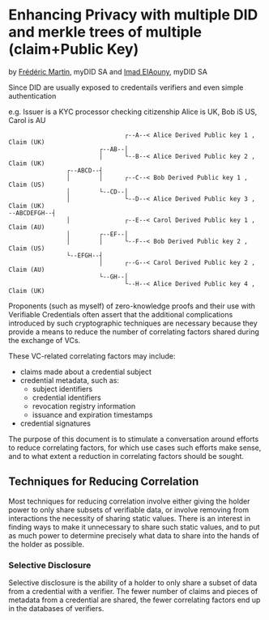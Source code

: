 # Enhancing Privacy with multiple DID and merkle trees of multiple (claim+Public Key) 

by  [Frédéric Martin](mailto:frederic.martin@mydid.com), myDID SA
and [Imad ElAouny](mailto:imad.elaouny@mydid.com), myDID SA


Since DID are usually exposed to credentails verifiers and even simple authentication

e.g. Issuer is a KYC processor checking citizenship 
Alice is UK, Bob iS US, Carol is AU
```
                                ┌--A--< Alice Derived Public key 1 , Claim (UK)
                         ┌--AB--│     
                         │      └--B--< Alice Derived Public key 2 , Claim (UK)
                ┌--ABCD--┤  
                │        │      ┌--C--< Bob Derived Public key 1 , Claim (US)
                │        └--CD--│     
                │               └--D--< Alice Derived Public key 3 , Claim (UK)
--ABCDEFGH--┤  
                │               ┌--E--< Carol Derived Public key 1 , Claim (AU)
                │        ┌--EF--│     
                │        │      └--F--< Bob Derived Public key 2 , Claim (US)
                └--EFGH--┤  
                         │      ┌--G--< Carol Derived Public key 2 , Claim (AU)
                         └--GH--│     
                                └--H--< Alice Derived Public key 4 , Claim (UK)
```
  
Proponents (such as myself) of zero-knowledge proofs and their use with
Verifiable Credentials often assert that the additional complications introduced
by such cryptographic techniques are necessary because they provide a means to
reduce the number of correlating factors shared during the exchange of VCs.

These VC-related correlating factors may include:
- claims made about a credential subject
- credential metadata, such as: 
  - subject identifiers
  - credential identifiers
  - revocation registry information
  - issuance and expiration timestamps
- credential signatures

The purpose of this document is to stimulate a conversation around efforts to
reduce correlating factors, for which use cases such efforts make sense, and to
what extent a reduction in correlating factors should be sought.

## Techniques for Reducing Correlation
Most techniques for reducing correlation involve either giving the holder power
to only share subsets of verifiable data, or involve removing from interactions
the necessity of sharing static values. There is an interest in finding ways to
make it unnecessary to share such static values, and to put as much power to
determine precisely what data to share into the hands of the holder as possible.

### Selective Disclosure
Selective disclosure is the ability of a holder to only share a subset of data
from a credential with a verifier. The fewer number of claims and pieces of
metadata from a credential are shared, the fewer correlating factors end up in
the databases of verifiers.
